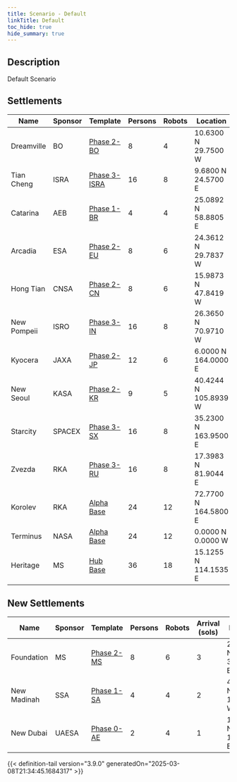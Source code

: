 ```yaml
---
title: Scenario - Default
linkTitle: Default
toc_hide: true
hide_summary: true
---
```

<!-- This is generated by the MarsSim HelpGenertor, do not edit. -->

## Description
Default Scenario

## Settlements

|Name|Sponsor|Template|Persons|Robots|Location|Crew|
|---|---|---|---|---|---|---|
|Dreamville|BO|[Phase 2-BO](/docs/definitions/settlement/phase-2-bo)|8|4|10.6300 N 29.7500 W|[](/docs/definitions/crew/)|
|Tian Cheng|ISRA|[Phase 3-ISRA](/docs/definitions/settlement/phase-3-isra)|16|8|9.6800 N 24.5700 E|[](/docs/definitions/crew/)|
|Catarina|AEB|[Phase 1-BR](/docs/definitions/settlement/phase-1-br)|4|4|25.0892 N 58.8805 E|[](/docs/definitions/crew/)|
|Arcadia|ESA|[Phase 2-EU](/docs/definitions/settlement/phase-2-eu)|8|6|24.3612 N 29.7837 W|[](/docs/definitions/crew/)|
|Hong Tian|CNSA|[Phase 2-CN](/docs/definitions/settlement/phase-2-cn)|8|6|15.9873 N 47.8419 W|[](/docs/definitions/crew/)|
|New Pompeii|ISRO|[Phase 3-IN](/docs/definitions/settlement/phase-3-in)|16|8|26.3650 N 70.9710 W|[](/docs/definitions/crew/)|
|Kyocera|JAXA|[Phase 2-JP](/docs/definitions/settlement/phase-2-jp)|12|6|6.0000 N 164.0000 E|[](/docs/definitions/crew/)|
|New Seoul|KASA|[Phase 2-KR](/docs/definitions/settlement/phase-2-kr)|9|5|40.4244 N 105.8939 W|[](/docs/definitions/crew/)|
|Starcity|SPACEX|[Phase 3-SX](/docs/definitions/settlement/phase-3-sx)|16|8|35.2300 N 163.9500 E|[](/docs/definitions/crew/)|
|Zvezda|RKA|[Phase 3-RU](/docs/definitions/settlement/phase-3-ru)|16|8|17.3983 N 81.9044 E|[](/docs/definitions/crew/)|
|Korolev|RKA|[Alpha Base](/docs/definitions/settlement/alpha-base)|24|12|72.7700 N 164.5800 E|[](/docs/definitions/crew/)|
|Terminus|NASA|[Alpha Base](/docs/definitions/settlement/alpha-base)|24|12|0.0000 N 0.0000 W|[Alpha](/docs/definitions/crew/alpha)|
|Heritage|MS|[Hub Base](/docs/definitions/settlement/hub-base)|36|18|15.1255 N 114.1535 E|[Founders](/docs/definitions/crew/founders)|


## New Settlements

|Name|Sponsor|Template|Persons|Robots|Arrival (sols)|Location|
|---|---|---|---|---|---|------|
|Foundation|MS|[Phase 2-MS](/docs/definitions/settlement/phase-2-ms)|8|6|3|22.6532 N 37.0579 E|
|New Madinah|SSA|[Phase 1-SA](/docs/definitions/settlement/phase-1-sa)|4|4|2|45.4157 N 141.3300 W|
|New Dubai|UAESA|[Phase 0-AE](/docs/definitions/settlement/phase-0-ae)|2|4|1|13.5488 N 136.4239 E|





{{< definition-tail version="3.9.0" generatedOn="2025-03-08T21:34:45.1684317" >}}

